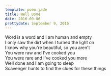 ```yaml
---
template: poem.jade
title: Well Done
date: 2016-09-06
prettydate: September 9, 2016
---
```


Word is a word and I am human and empty  
I only saw the dirt when I turned the light on  
I know why you're beautiful, so you aren't  
You were raw and I've cooked you  
You were rare and I've cooked you more  
Well done and I am going to sleep  
Scavenger hunts to find the clues for these things

